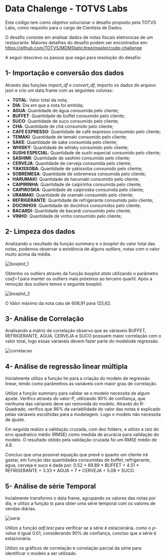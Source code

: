 # Data Chalenge - TOTVS Labs

Este código tem como objetivo solucionar o desafio proposto pela TOTVS Labs, como requisito  para o cargo de Cientista de Dados.

O desafio consiste em analisar dados de notas fiscais eletronicas de um restaurante. Maiores detalhes do desafio podem ser encontrados em:
https://github.com/TOTVS/MDMStatic/tree/master/code-challenge

A seguir descrevo os passos que segui para resolução do desafio:

## 1- Importação e conversão dos dados

Através das funções  *import_df* e *convert_df*, importo os dados do arquivo json e crio um data frame com as seguintes colunas:
   
   * **TOTAL**: Valor total da nota;
   * **DIA**: Dia em que a nota foi emitida;
   * **AGUA**: Quantidade de água consumida pelo cliente;
   * **BUFFET**: Quantidade de buffet consumido pelo cliente;
   * **SUCO**: Quantidade de suco consumido pelo cliente;
   * **CHA**: Quantidade de chá consumido pelo cliente;
   * **CAFE EXPRESSO**: Quantidade de café expresso consumido pelo cliente;
   * **TEMAKI**: Quantidade de temaki consumido pelo cliente;
   * **SAKE**: Quantidade de sake consumida pelo cliente;
   * **WHISKY**: Quantidade de whisky consumido pelo cliente;
   * **SUSHI ESPECIAL**: Quantidade de sushi especial consumido pelo cliente;
   * **SASHIMI**: Quantidade de sashimi consumido pelo cliente;
   * **CERVEJA**: Quantidade de cerveja consumida pelo cliente;
   * **YAKISSOBA**: Quantidade de yakissoba consumido pelo cliente;
   * **SOBREMESA**: Quantidade de sobremesa consumida pelo cliente;
   * **HARUMAKI**: Quantidade de harumaki consumido pelo cliente;
   * **CAIPIRINHA**: Quantidade de caipirinha consumida pelo cliente;
   * **CAIPIROSKA**: Quantidade de caipiroska consumida pelo cliente;
   * **URAMAKI**: Quantidade de uramaki consumido pelo cliente;
   * **REFRIGERANTE**: Quantidade de refrigerante consumido pelo cliente;
   * **DOCINHOS**: Quantidade de docinhos consumidos pelo cliente;
   * **BACARDI**: Quantidade de bacardi consumido pelo cliente;
   * **VINHO**: Quantidade de vinho consumido pelo cliente;
   
## 2- Limpeza dos dados

Analizando o resultado da função *summary* e o *boxplot* do valor total das notas, podemos observar a existência de alguns *outliers*, notas com  o valor muito acima da média.

![boxplot_1](https://user-images.githubusercontent.com/38118826/38398808-aa135b2a-391c-11e8-86c3-540a378d2fb9.PNG)

Obtenho os outliers através da função *boxplot.stats* utilizando o parâmetro  *coef=1* para manter os outliers mais próximos ao terceiro quartil. Após a remoção dos outliers temos o seguinte boxplot:

![boxplot_2](https://user-images.githubusercontent.com/38118826/38399003-05f24450-391e-11e8-9424-c1db7e9b34d3.PNG)

O Valor máximo da nota caiu de 608,91 para 125,62.

## 3- Análise de Correlação

Analisando a matriz de correlação observo que as váriaveis BUFFET, REFRIGERANTE, AGUA, CERVEJA e SUCO possuem maior correlação com o valor total, logo essas váriaveis devem fazer parte do modelode regressão.

![correlacao](https://user-images.githubusercontent.com/38118826/38399607-ba2cdaea-3921-11e8-8b7b-78f257e93b3b.PNG)

## 4- Análise de regressão linear múltipla

Inicialmente utilizo a função lm para a criação do modelo de regressão linear, tendo como parâmetros as variáveis com maior grau de correlação.

Utilizo a função summary para validar se o modelo necessita de algum ajuste. Verifico através do valor-P, utilizando 90% de confiança, que nenhuma das váriaveis deve ser removida do modelo. Através do R-Quadrado, verifico que 96% da variabilidade do valor das notas é explicado pelas váriaveis escolhidas para a modelagem. Logo o modelo não necessita de ajuste.

Em seguida realizo a validação cruzada, com dez folders, e utilizo a raiz do erro quadratico médio (RMSE) como medida de acurácia para validação do modelo. O resultado obtido pela validação cruzada foi um RMSE médio de 4.8. 

Concluo que uma possível equação que prevê o quanto um cliente irá gastar, em função das quantidades consumidas de buffet, refrigerante, água, cerveja e suco é dada por: 0.52 + 69.89 * BUFFET + 4.51 * REFRIGERANTE + 3.33 * AGUA + 7 * CERVEJA + 5.08 * SUCO.

## 5- Análise de série Temporal

Incialmente transformo o data frame, agrupando os valores das notas por dia, e utilizo a função *ts* para obter uma série temporal com os valores de vendas diárias.

![serie](https://user-images.githubusercontent.com/38118826/38460829-60a05894-3a98-11e8-9c8a-0f9c31e54696.png)

Utilizo a função *adf.test* para verificar se a série é estacionária. como o *p-value* é igual 0.01, considerando 90% de confiança, concluo que a série é estacionária.

Utilizo os gráficos de correlação e correlação parcial da série para identificar o modelo a ser utilizado.



